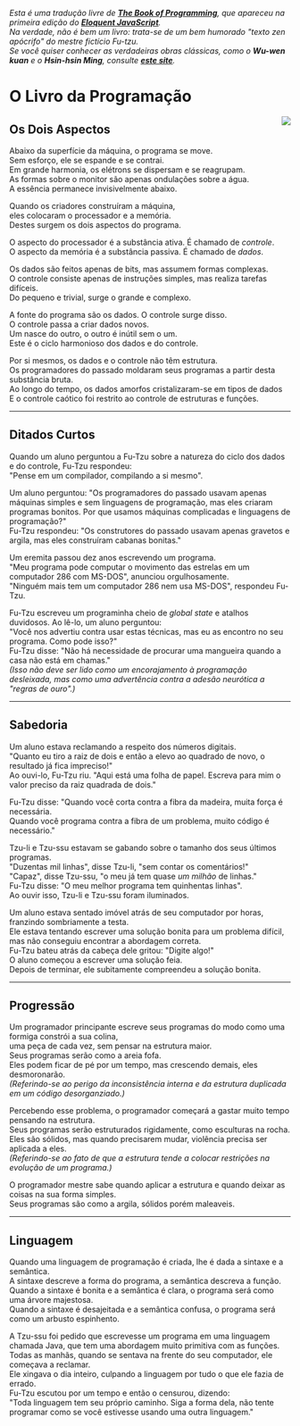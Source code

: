 <i>Esta é uma tradução livre de <b><a href="http://eloquentjavascript.net/1st_edition/chapter6.html">The Book of Programming</a></b>, que apareceu na primeira edição do <b><a href="http://eloquentjavascript.net">Eloquent JavaScript</a></b>.<br/>
Na verdade, não é bem um livro: trata-se de um bem humorado "texto zen apócrifo" do mestre fictício Fu-tzu.<br/>
Se você quiser conhecer as verdadeiras obras clássicas, como o <b>Wu-wen kuan</b> e o <b>Hsin-hsin Ming</b>, consulte <b><a href="http://www.sacred-texts.com/bud/zen/">este site</a></b>.</i>

# O Livro da Programação

<img src="https://www.nationstates.net/images/flags/uploads/enso_and_mu__740679.png" align="right">

## Os Dois Aspectos

Abaixo da superfície da máquina, o programa se move.<br/>
Sem esforço, ele se espande e se contrai.<br/>
Em grande harmonia, os elétrons se dispersam e se reagrupam.<br/>
As formas sobre o monitor são apenas ondulações sobre a água.<br/>
A essência permanece invisivelmente abaixo.

Quando os criadores construíram a máquina,<br/>
eles colocaram o processador e a memória.<br/>
Destes surgem os dois aspectos do programa.

O aspecto do processador é a substância ativa. É chamado de <i>controle</i>.<br/>
O aspecto da memória é a substância passiva. É chamado de <i>dados</i>.

Os dados são feitos apenas de bits, mas assumem formas complexas.<br/>
O controle consiste apenas de instruções simples, mas realiza tarefas difíceis.<br/>
Do pequeno e trivial, surge o grande e complexo.

A fonte do programa são os dados. O controle surge disso.<br/>
O controle passa a criar dados novos.<br/>
Um nasce do outro, o outro é inútil sem o um.<br/>
Este é o ciclo harmonioso dos dados e do controle.

Por si mesmos, os dados e o controle não têm estrutura.<br/>
Os programadores do passado moldaram seus programas a partir desta substância bruta.<br/>
Ao longo do tempo, os dados amorfos cristalizaram-se em tipos de dados<br/>
E o controle caótico foi restrito ao controle de estruturas e funções.<hr/>

## Ditados Curtos

Quando um aluno perguntou a Fu-Tzu sobre a natureza do ciclo dos dados e do controle, Fu-Tzu respondeu:<br/>
"Pense em um compilador, compilando a si mesmo".

Um aluno perguntou: "Os programadores do passado usavam apenas máquinas simples e sem linguagens de programação, mas eles criaram  programas bonitos. Por que usamos máquinas complicadas e linguagens de programação?"<br/>
Fu-Tzu respondeu: "Os construtores do passado usavam apenas gravetos e argila, mas eles construíram cabanas bonitas."

Um eremita passou dez anos escrevendo um programa.<br/>
"Meu programa pode computar o movimento das estrelas em um computador 286 com MS-DOS", anunciou orgulhosamente.<br/>
"Ninguém mais tem um computador 286 nem usa MS-DOS", respondeu Fu-Tzu.

Fu-Tzu escreveu um programinha cheio de <i>global state</i> e atalhos duvidosos. Ao lê-lo, um aluno perguntou:<br/>
"Você nos advertiu contra usar estas técnicas, mas eu as encontro no seu programa. Como pode isso?"<br/>
Fu-Tzu disse: "Não há necessidade de procurar uma mangueira quando a casa não está em chamas."<br/>
<i>(Isso não deve ser lido como um encorajamento à programação desleixada, mas como uma advertência contra a adesão neurótica a "regras de ouro".)</i><hr/>

## Sabedoria

Um aluno estava reclamando a respeito dos números digitais.</br>
"Quanto eu tiro a raiz de dois e então a elevo ao quadrado de novo, o resultado já fica impreciso!"<br/>
Ao ouvi-lo, Fu-Tzu riu. "Aqui está uma folha de papel. Escreva para mim o valor preciso da raiz quadrada de dois."

Fu-Tzu disse: "Quando você corta contra a fibra da madeira, muita força é necessária.<br/>
Quando você programa contra a fibra de um problema, muito código é necessário."

Tzu-li e Tzu-ssu estavam se gabando sobre o tamanho dos seus últimos programas.<br/>
"Duzentas mil linhas", disse Tzu-li, "sem contar os comentários!"<br/>
"Capaz", disse Tzu-ssu, "o meu já tem quase <i>um milhão</i> de linhas."<br/>
Fu-Tzu disse: "O meu melhor programa tem quinhentas linhas".<br/>
Ao ouvir isso, Tzu-li e Tzu-ssu foram iluminados.

Um aluno estava sentado imóvel atrás de seu computador por horas, franzindo sombriamente a testa.<br/>
Ele estava tentando escrever uma solução bonita para um problema difícil, mas não conseguiu encontrar a abordagem correta.<br/>
Fu-Tzu bateu atrás da cabeça dele gritou: "Digite algo!"<br/>
O aluno começou a escrever uma solução feia.<br/>
Depois de terminar, ele subitamente compreendeu a solução bonita.<hr/>

## Progressão

Um programador principante escreve seus programas do modo como uma formiga constrói a sua colina,<br/>
uma peça de cada vez, sem pensar na estrutura maior.<br/>
Seus programas serão como a areia fofa.<br/>
Eles podem ficar de pé por um tempo, mas crescendo demais, eles desmoronarão.<br/>
<i>(Referindo-se ao perigo da inconsistência interna e da estrutura duplicada em um código desorganziado.)</i>

Percebendo esse problema, o programador começará a gastar muito tempo pensando na estrutura.<br/>
Seus programas serão estruturados rigidamente, como esculturas na rocha.<br/>
Eles são sólidos, mas quando precisarem mudar, violência precisa ser aplicada a eles.<br/>
<i>(Referindo-se ao fato de que a estrutura tende a colocar restrições na evolução de um programa.)</i>

O programador mestre sabe quando aplicar a estrutura e quando deixar as coisas na sua forma simples.<br/>
Seus programas são como a argila, sólidos porém maleaveis.<hr/>

## Linguagem

Quando uma linguagem de programação é criada, lhe é dada a sintaxe e a semântica.<br/>
A sintaxe descreve a forma do programa, a semântica descreva a função.<br/>
Quando a sintaxe é bonita e a semântica é clara, o programa será como uma árvore majestosa.<br/>
Quando a sintaxe é desajeitada e a semântica confusa, o programa será como um arbusto espinhento.

A Tzu-ssu foi pedido que escrevesse um programa em uma linguagem chamada Java, que tem uma abordagem muito primitiva com as funções.<br/>
Todas as manhãs, quando se sentava na frente do seu computador, ele começava a reclamar.<br/>
Ele xingava o dia inteiro, culpando a linguagem por tudo o que ele fazia de errado.<br/>
Fu-Tzu escutou por um tempo e então o censurou, dizendo:<br/>
"Toda linguagem tem seu próprio caminho. Siga a forma dela, não tente programar como se você estivesse usando uma outra linguagem."
